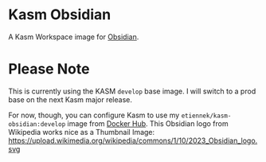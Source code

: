 # Kasm Obsidian

A Kasm Workspace image for [Obsidian](https://obsidian.md/).

# Please Note

This is currently using the KASM `develop` base image. I will switch to a prod base on the next Kasm major release.

For now, though, you can configure Kasm to use my `etiennek/kasm-obsidian:develop` image from [Docker Hub](https://hub.docker.com/r/etiennek/kasm-obsidian). This Obsidian logo from Wikipedia works nice as a Thumbnail Image: <https://upload.wikimedia.org/wikipedia/commons/1/10/2023_Obsidian_logo.svg>
